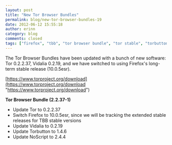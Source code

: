 ```yaml
---
layout: post
title: "New Tor Browser Bundles"
permalink: blog/new-tor-browser-bundles-19
date: 2012-06-12 15:55:18
author: erinn
category: blog
comments: closed
tags: ["firefox", "tbb", "tor browser bundle", "tor stable", "torbutton"]
---
```


The Tor Browser Bundles have been updated with a bunch of new software: Tor 0.2.2.37, Vidalia 0.2.19, and we have switched to using Firefox's long-term stable release (10.0.5esr).

[https://www.torproject.org/download](https://www.torproject.org/download "https://www.torproject.org/download")

**Tor Browser Bundle (2.2.37-1)**

-   Update Tor to 0.2.2.37
-   Switch Firefox to 10.0.5esr, since we will be tracking the extended stable releases for TBB stable versions
-   Update Vidalia to 0.2.19
-   Update Torbutton to 1.4.6
-   Update NoScript to 2.4.4


